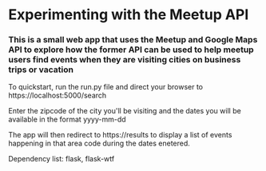 # Experimenting with the Meetup API

### This is a small web app that uses the Meetup and Google Maps API to explore how the former API can be used to help meetup users find events when they are visiting cities on business trips or vacation

To quickstart, run the run.py file and direct your browser to https://localhost:5000/search

Enter the zipcode of the city you'll be visiting and the dates you will be available in the format yyyy-mm-dd

The app will then redirect to https://results to display a list of events happening in that area code during the dates enetered.

Dependency list: flask, flask-wtf